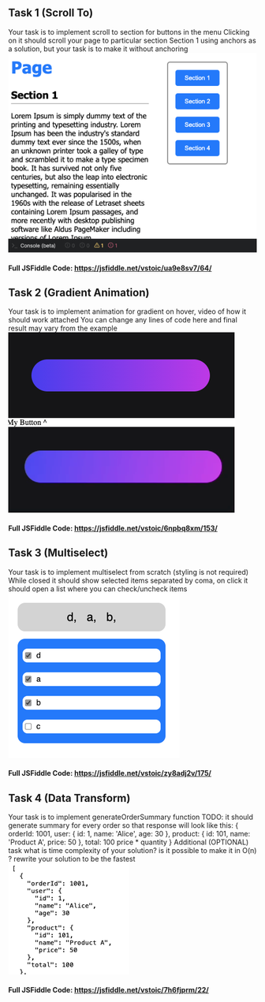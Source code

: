 ## Task 1 (Scroll To)
Your task is to implement scroll to section for buttons in the menu
Clicking on it should scroll your page to particular section
Section 1 using anchors as a solution, but your task is to make it without anchoring
<br/>
![Scroll To Image](./Images/1.png)
#### Full JSFiddle Code: https://jsfiddle.net/vstoic/ua9e8sv7/64/

## Task 2 (Gradient Animation)
Your task is to implement animation for gradient on hover, video of how it should work attached
You can change any lines of code here and final result may vary from the example
<br/>
![Gradient Animation](./Images/2.png)
#### Full JSFiddle Code: https://jsfiddle.net/vstoic/6npbq8xm/153/

## Task 3 (Multiselect)
Your task is to implement multiselect from scratch (styling is not required)
While closed it should show selected items separated by coma,
on click it should open a list where you can check/uncheck items
<br/>
![Multiselect](./Images/3.png)
#### Full JSFiddle Code: https://jsfiddle.net/vstoic/zy8adj2v/175/

## Task 4 (Data Transform)
Your task is to implement generateOrderSummary function
TODO: it should generate summary for every order
so that response will look like this:
  {
  orderId: 1001,
  user: { id: 1, name: 'Alice', age: 30 },
  product: { id: 101, name: 'Product A', price: 50 },
  total: 100 price * quantity
  }
Additional (OPTIONAL) task
what is time complexity of your solution?
is it possible to make it in O(n) ?
rewrite your solution to be the fastest
<br/>
![Data Transform](./Images/4.png)
#### Full JSFiddle Code: https://jsfiddle.net/vstoic/7h6fjprm/22/
